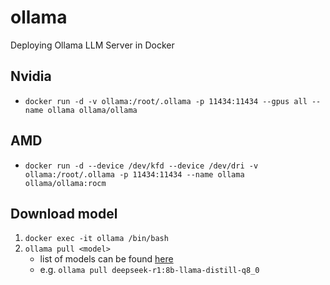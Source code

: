 # ollama
Deploying Ollama LLM Server in Docker


## Nvidia
- `docker run -d -v ollama:/root/.ollama -p 11434:11434 --gpus all --name ollama ollama/ollama`

## AMD
- `docker run -d --device /dev/kfd --device /dev/dri -v ollama:/root/.ollama -p 11434:11434 --name ollama ollama/ollama:rocm`


## Download model
1. `docker exec -it ollama /bin/bash`
2. `ollama pull <model>`
    - list of models can be found [here](https://ollama.com/search)
    - e.g. `ollama pull deepseek-r1:8b-llama-distill-q8_0`

